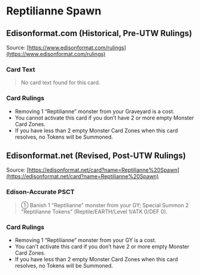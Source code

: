 # Reptilianne Spawn

## Edisonformat.com (Historical, Pre-UTW Rulings)

Source: [https://www.edisonformat.com/rulings](https://www.edisonformat.com/rulings)

### Card Text

> No card text found for this card.

### Card Rulings

*   Removing 1 “Reptilianne” monster from your Graveyard is a cost.
*   You cannot activate this card if you don’t have 2 or more empty Monster Card Zones.
*   If you have less than 2 empty Monster Card Zones when this card resolves, no Tokens will be Summoned.

## Edisonformat.net (Revised, Post-UTW Rulings)

Source: [https://edisonformat.net/card?name=Reptilianne%20Spawn](https://edisonformat.net/card?name=Reptilianne%20Spawn)

### Edison-Accurate PSCT

> ① Banish 1 "Reptilianne" monster from your GY; Special Summon 2 "Reptilianne Tokens" (Reptile/EARTH/Level 1/ATK 0/DEF 0).

### Card Rulings

*   Removing 1 “Reptilianne” monster from your GY is a cost.
*   You can't activate this card if you don’t have 2 or more empty Monster Card Zones.
*   If you have less than 2 empty Monster Card Zones when this card resolves, no Tokens will be Summoned.
            
